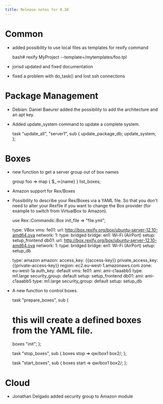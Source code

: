 ```yaml
---
title: Release notes for 0.38
---
```


# Common

-   added possibility to use local files as templates for rexify command

    bash# rexify MyProject --template=/mytemplates/foo.tpl

-   jorisd updated and fixed documentation

-   fixed a problem with do\_task() and lost ssh connections

# Package Management

-   Debian: Daniel Baeurer added the possibility to add the architecture and an apt key.

-   Added update\_system command to update a complete system.

    task "update_all", "server1", sub {
        update_package_db;
        update_system;
    };

# Boxes

-   new function to get a server group out of box names

    group foo => map { $_->{name} } list_boxes;

-   Amazon support for Rex/Boxes

-   Possibility to describe your Rex/Boxes via a YAML file. So that you don't need to alter your Rexfile if you want to change the Box provider (for example to switch from VirtualBox to Amazon).

    use Rex::Commands::Box init_file => "file.yml";

    type: VBox
    vms:
       fe01:
          url: http://box.rexify.org/box/ubuntu-server-12.10-amd64.ova
          network:
             1:
                type: bridged
                bridge: en1: Wi-Fi (AirPort)
          setup: setup_frontend
       db01:
          url: http://box.rexify.org/box/ubuntu-server-12.10-amd64.ova
          network:
             1:
                type: bridged
                bridge: en1: Wi-Fi (AirPort)
          setup: setup_db

    type: amazon
    amazon:
       access_key: {{access-key}}
       private_access_key: {{private-access-key}}
       region: ec2.eu-west-1.amazonaws.com
       zone: eu-west-1a
       auth_key: default
    vms:
       fe01:
          ami: ami-c1aaabb5
          type: m1.large
          security_group: default
          setup: setup_frontend
       db01:
          ami: ami-c1aaabb5
          type: m1.large
          security_group: default
          setup: setup_db

-   A new function to control boxes.

    task "prepare_boxes", sub {
       # this will create a defined boxes from the YAML file.
       boxes "init";
    };

    task "stop_boxes", sub {
       boxes stop => qw/box1 box2/;
    };

    task "start_boxes", sub {
       boxes start => qw/box1 box2/;
    };

# Cloud

-   Jonathan Delgado added security group to Amazon module

